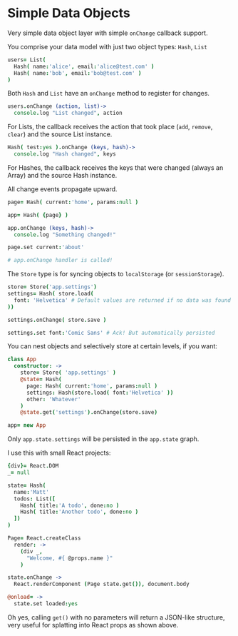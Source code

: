 # Simple Data Objects

Very simple data object layer with simple `onChange` callback support.

You comprise your data model with just two object types: `Hash`, `List`

```coffeescript
users= List(
  Hash( name:'alice', email:'alice@test.com' )
  Hash( name:'bob', email:'bob@test.com' )
)
```

Both `Hash` and `List` have an `onChange` method to register for changes.

```coffeescript
users.onChange (action, list)->
  console.log "List changed", action
```

For Lists, the callback receives the action that took place (`add`, `remove`, 
`clear`) and the source List instance.

```coffeescript
Hash( test:yes ).onChange (keys, hash)->
  console.log "Hash changed", keys
```

For Hashes, the callback receives the keys that were changed (always an Array) 
and the source Hash instance.

All change events propagate upward.

```coffeescript
page= Hash( current:'home', params:null )

app= Hash( {page} )

app.onChange (keys, hash)->
  console.log "Something changed!"

page.set current:'about'

# app.onChange handler is called!
```

The `Store` type is for syncing objects to `localStorage` (or `sessionStorage`).


```coffeescript
store= Store('app.settings')
settings= Hash( store.load(
  font: 'Helvetica' # Default values are returned if no data was found in storage
))

settings.onChange( store.save )

settings.set font:'Comic Sans' # Ack! But automatically persisted
```

You can nest objects and selectively store at certain levels, if you want:

```coffeescript
class App
  constructor: ->
    store= Store( 'app.settings' )
    @state= Hash(
      page: Hash( current:'home', params:null )
      settings: Hash(store.load( font:'Helvetica' ))
      other: 'Whatever'
    )
    @state.get('settings').onChange(store.save)

app= new App
```

Only `app.state.settings` will be persisted in the `app.state` graph.

I use this with small React projects:

```coffeescript
{div}= React.DOM
_= null

state= Hash( 
  name:'Matt' 
  todos: List([
    Hash( title:'A todo', done:no )
    Hash( title:'Another todo', done:no )
  ])
)

Page= React.createClass
  render: ->
    (div _,
      "Welcome, #{ @props.name }"
    )

state.onChange ->
  React.renderComponent (Page state.get()), document.body

@onload= ->
  state.set loaded:yes
```

Oh yes, calling `get()` with no parameters will return a JSON-like structure,
very useful for splatting into React props as shown above.

